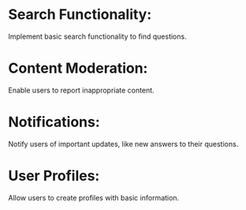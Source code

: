# Search Functionality:
Implement basic search functionality to find questions.
# Content Moderation:
Enable users to report inappropriate content.
# Notifications:
Notify users of important updates, like new answers to their questions.
# User Profiles:
Allow users to create profiles with basic information.

